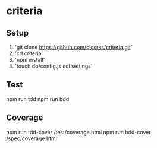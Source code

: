 criteria
============

## Setup
1. 'git clone https://github.com/closrks/criteria.git'
2. 'cd criteria'
3. 'npm install'
4. 'touch db/config.js sql settings'

## Test
npm run tdd
npm run bdd

## Coverage
npm run tdd-cover
/test/coverage.html
npm run bdd-cover
/spec/coverage.html